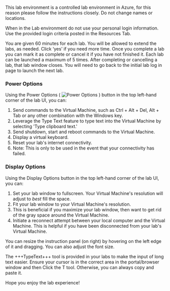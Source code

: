 This lab environment is a controlled lab environment in Azure, for this reason please follow the instructions closely. Do not change names or locations. 

When in the Lab environment do not use your personal login information. Use the provided login criteria posted in the Resources Tab.

You are given 60 minutes for each lab. You will be allowed to extend the labs, as needed. Click ‘yes’ if you need more time. Once you complete a lab you can mark it as complete or cancel it if you have not finished it. Each lab can be launched a maximum of 5 times. After completing or cancelling a lab, that lab window closes. You will need to go back to the initial lab log in page to launch the next lab.

### Power Options
Using the Power Options ( ![Power Options](..\images\PowerOptions.png) ) button in the top left-hand corner of the lab UI, you can:
1. Send commands to the Virtual Machine, such as Ctrl + Alt + Del, Alt + Tab or any other combination with the Windows key.
1. Leverage the Type Text feature to type text into the Virtual Machine by selecting 'Type clipboard text.'
1. Send shutdown, start and reboot commands to the Virtual Machine.
1. Display a virtual keyboard.
1. Reset your lab's internet connectivity.
  1. Note: This is only to be used in the event that your connectivity has failed.
  
### Display Options
Using the Display Options button in the top left-hand corner of the lab UI, you can:
1. Set your lab window to fullscreen. Your Virtual Machine's resolution will adjust to *best* fill the space.
1. Fit your lab window to your Virtual Machine's resolution.
  1. This is beneficial if you maximize your lab window, then want to get rid of the gray space around the Virtual Machine.
1. Initiate a reconnect attempt between your local computer and the Virtual Machine. This is helpful if you have been disconnected from your lab's Virtual Machine.

You can resize the instruction panel (on right) by hovering on the left edge of it and dragging. You can also adjust the font size.

The +++TypeText+++ tool is provided in your labs to make the input of long text easier. Ensure your cursor is in the correct area in the portal/browser window and then Click the T tool. Otherwise, you can always copy and paste it.

Hope you enjoy the lab experience!
